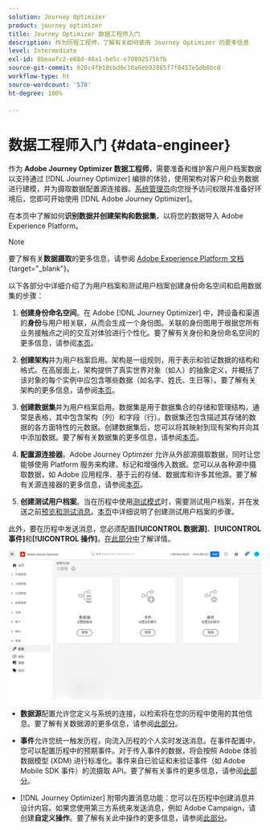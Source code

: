 ```yaml
---
solution: Journey Optimizer
product: journey optimizer
title: Journey Optimizer 数据工程师入门
description: 作为历程工程师，了解有关如何使用 Journey Optimizer 的更多信息
level: Intermediate
exl-id: 8beaafc2-e68d-46a1-be5c-e70892575bfb
source-git-commit: 020c4fb18cbd0c10a6eb92865f7f0457e5db8bc0
workflow-type: ht
source-wordcount: '578'
ht-degree: 100%

---
```


# 数据工程师入门 {#data-engineer}

作为 **Adobe Journey Optimizer 数据工程师**，需要准备和维护客户用户档案数据以支持通过 [!DNL Journey Optimizer] 编排的体验，使用架构对客户和业务数据进行建模，并为摄取数据配置源连接器。[系统管理员](administrator.md)向您授予访问权限并准备好环境后，您即可开始使用 [!DNL Adobe Journey Optimizer]。


在本页中了解如何&#x200B;**识别数据并创建架构和数据集**，以将您的数据导入 Adobe Experience Platform。

>[!NOTE]
>
>要了解有关&#x200B;**数据摄取**&#x200B;的更多信息，请参阅 [Adobe Experience Platform 文档](https://experienceleague.adobe.com/docs/experience-platform/ingestion/home.html?lang=zh-Hans){target="_blank"}。

以下各部分中详细介绍了为用户档案和测试用户档案创建身份命名空间和启用数据集的步骤：

1. **创建身份命名空间**。在 Adobe [!DNL Journey Optimizer] 中，跨设备和渠道的&#x200B;**身份**&#x200B;与用户相关联，从而会生成一个身份图。关联的身份图用于根据您所有业务接触点之间的交互对体验进行个性化。要了解有关身份和身份命名空间的更多信息，请参阅[本页](../../segment/get-started-identity.md)。

1. **创建架构**&#x200B;并为用户档案启用。架构是一组规则，用于表示和验证数据的结构和格式。在高层面上，架构提供了真实世界对象（如人）的抽象定义，并概括了该对象的每个实例中应包含哪些数据（如名字、姓氏、生日等）。要了解有关架构的更多信息，请参阅[本页](../../data/get-started-schemas.md)。

1. **创建数据集**&#x200B;并为用户档案启用。数据集是用于数据集合的存储和管理结构，通常是表格，其中包含架构（列）和字段（行）。数据集还包含描述其存储的数据的各方面特性的元数据。创建数据集后，您可以将其映射到现有架构并向其中添加数据。要了解有关数据集的更多信息，请参阅[本页](../../data/get-started-datasets.md)。

1. **配置源连接器**。Adobe Journey Optimzer 允许从外部源摄取数据，同时让您能够使用 Platform 服务来构建、标记和增强传入数据。您可以从各种源中摄取数据，如 Adobe 应用程序、基于云的存储、数据库和许多其他源。要了解有关源连接器的更多信息，请参阅[本页](../get-started-sources.md)。

1. **创建测试用户档案**。当在历程中使用[测试模式](../../building-journeys/testing-the-journey.md)时，需要测试用户档案，并在发送之前[预览和测试消息](../../email/preview.md)。[本页](../../segment/creating-test-profiles.md)中详细说明了创建测试用户档案的步骤。


此外，要在历程中发送消息，您必须配置&#x200B;**[!UICONTROL 数据源]**、**[!UICONTROL 事件]**&#x200B;和&#x200B;**[!UICONTROL 操作]**。[在此部分中](../../configuration/about-data-sources-events-actions.md)了解详情。

![](../assets/admin-menu.png)

* **数据源**&#x200B;配置允许您定义与系统的连接，以检索将在您的历程中使用的其他信息。要了解有关数据源的更多信息，请参阅[此部分](../../datasource/about-data-sources.md)。

* **事件**&#x200B;允许您统一触发历程，向流入历程的个人实时发送消息。在事件配置中，您可以配置历程中的预期事件。对于传入事件的数据，将会按照 Adobe 体验数据模型 (XDM) 进行标准化。事件来自已验证和未验证事件（如 Adobe Mobile SDK 事件）的流摄取 API。要了解有关事件的更多信息，请参阅[此部分](../../event/about-events.md)。

* [!DNL Journey Optimizer] 附带内置消息功能：您可以在历程中创建消息并设计内容。如果您使用第三方系统来发送消息，例如 Adobe Campaign，请创建&#x200B;**自定义操作**。要了解有关此中操作的更多信息，请参阅[此部分](../../action/action.md)。

